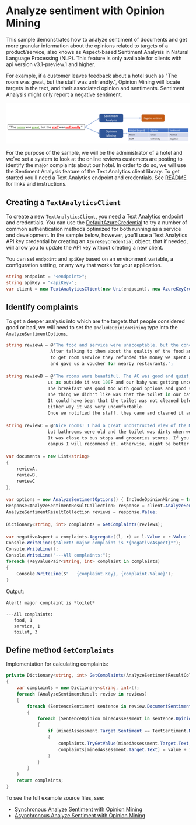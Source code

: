 # Analyze sentiment with Opinion Mining

This sample demonstrates how to analyze sentiment of documents and get more granular information about the opinions related to targets of a product/service, also knows as Aspect-based Sentiment Analysis in Natural Language Processing (NLP). This feature is only available for clients with api version v3.1-preview.1 and higher.

For example, if a customer leaves feedback about a hotel such as "The room was great, but the staff was unfriendly.", Opinion Mining will locate targets in the text, and their associated opinion and sentiments. Sentiment Analysis might only report a negative sentiment.

![opinion mining diagram](https://github.com/Azure/azure-sdk-for-net/blob/master/sdk/textanalytics/Azure.AI.TextAnalytics/samples/assets/opinion-mining.png)

For the purpose of the sample, we will be the administrator of a hotel and we've set a system to look at the online reviews customers are posting to identify the major complaints about our hotel.
In order to do so, we will use the Sentiment Analysis feature of the Text Analytics client library. To get started you'll need a Text Analytics endpoint and credentials.  See [README][README] for links and instructions.

## Creating a `TextAnalyticsClient`

To create a new `TextAnalyticsClient`, you need a Text Analytics endpoint and credentials.  You can use the [DefaultAzureCredential][DefaultAzureCredential] to try a number of common authentication methods optimized for both running as a service and development.  In the sample below, however, you'll use a Text Analytics API key credential by creating an `AzureKeyCredential` object, that if needed, will allow you to update the API key without creating a new client.

You can set `endpoint` and `apiKey` based on an environment variable, a configuration setting, or any way that works for your application.

```C# Snippet:CreateTextAnalyticsClient
string endpoint = "<endpoint>";
string apiKey = "<apiKey>";
var client = new TextAnalyticsClient(new Uri(endpoint), new AzureKeyCredential(apiKey));
```

## Identify complaints

To get a deeper analysis into which are the targets that people considered good or bad, we will need to set the `IncludeOpinionMining` type into the `AnalyzeSentimentOptions`.

```C# Snippet:TAAnalyzeSentimentWithOpinionMining
string reviewA = @"The food and service were unacceptable, but the concierge were nice.
                 After talking to them about the quality of the food and the process
                 to get room service they refunded the money we spent at the restaurant
                 and gave us a voucher for nearby restaurants.";

string reviewB = @"The rooms were beautiful. The AC was good and quiet, which was key for
                us as outside it was 100F and our baby was getting uncomfortable because of the heat.
                The breakfast was good too with good options and good servicing times.
                The thing we didn't like was that the toilet in our bathroom was smelly.
                It could have been that the toilet was not cleaned before we arrived.
                Either way it was very uncomfortable.
                Once we notified the staff, they came and cleaned it and left candles.";

string reviewC = @"Nice rooms! I had a great unobstructed view of the Microsoft campus
                but bathrooms were old and the toilet was dirty when we arrived. 
                It was close to bus stops and groceries stores. If you want to be close to
                campus I will recommend it, otherwise, might be better to stay in a cleaner one.";

var documents = new List<string>
{
    reviewA,
    reviewB,
    reviewC
};

var options = new AnalyzeSentimentOptions() { IncludeOpinionMining = true };
Response<AnalyzeSentimentResultCollection> response = client.AnalyzeSentimentBatch(documents, options: options);
AnalyzeSentimentResultCollection reviews = response.Value;

Dictionary<string, int> complaints = GetComplaints(reviews);

var negativeAspect = complaints.Aggregate((l, r) => l.Value > r.Value ? l : r).Key;
Console.WriteLine($"Alert! major complaint is *{negativeAspect}*");
Console.WriteLine();
Console.WriteLine("---All complaints:");
foreach (KeyValuePair<string, int> complaint in complaints)
{
    Console.WriteLine($"   {complaint.Key}, {complaint.Value}");
}
```

Output:
```
Alert! major complaint is *toilet*

---All complaints:
   food, 1
   service, 1
   toilet, 3
```

## Define method `GetComplaints`
Implementation for calculating complaints:

```C# Snippet:TAGetComplaints
private Dictionary<string, int> GetComplaints(AnalyzeSentimentResultCollection reviews)
{
    var complaints = new Dictionary<string, int>();
    foreach (AnalyzeSentimentResult review in reviews)
    {
        foreach (SentenceSentiment sentence in review.DocumentSentiment.Sentences)
        {
            foreach (SentenceOpinion minedAssessment in sentence.Opinions)
            {
                if (minedAssessment.Target.Sentiment == TextSentiment.Negative)
                {
                    complaints.TryGetValue(minedAssessment.Target.Text, out var value);
                    complaints[minedAssessment.Target.Text] = value + 1;
                }
            }
        }
    }
    return complaints;
}
```


To see the full example source files, see:
* [Synchronous Analyze Sentiment with Opinion Mining](https://github.com/Azure/azure-sdk-for-net/blob/master/sdk/textanalytics/Azure.AI.TextAnalytics//tests/samples/Sample2.1_AnalyzeSentimentWithOpinionMining.cs)
* [Asynchronous Analyze Sentiment with Opinion Mining](https://github.com/Azure/azure-sdk-for-net/blob/master/sdk/textanalytics/Azure.AI.TextAnalytics//tests/samples/Sample2.1_AnalyzeSentimentWithOpinionMiningAsync.cs)

[DefaultAzureCredential]: https://github.com/Azure/azure-sdk-for-net/blob/master/sdk/identity/Azure.Identity/README.md
[README]: https://github.com/Azure/azure-sdk-for-net/blob/master/sdk/textanalytics/Azure.AI.TextAnalytics/README.md